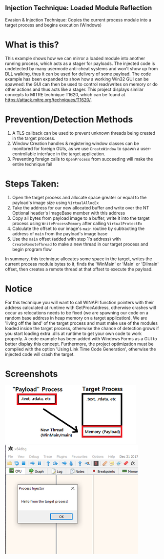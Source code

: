 ## Injection Technique: Loaded Module Reflection  
Evasion & Injection Technique: Copies the current process module into a target process and begins execution (Windows)  

# What is this?  
This example shows how we can mirror a loaded module into another running process, which acts as a stager for payloads. The injected code is undetected by many usermode anti-cheat systems and won't show up from DLL walking, thus it can be used for delivery of some payload. The code example has been expanded to show how a working Win32 GUI can be spawned: the GUI can then be used to control read/writes on memory or do other actions and thus acts like a stager. This project displays similar concepts to MITRE technique T1620, which can be found at https://attack.mitre.org/techniques/T1620/.

# Prevention/Detection Methods 
1. A TLS callback can be used to prevent unknown threads being created in the target process.
2. Window Creation handles & registering window classes can be monitored for foreign GUIs, as we use `CreateWindow` to spawn a user-controllable interface in the target application.
3. Preventing foreign calls to `OpenProcess` from succeeding will make the entire technique fail

# Steps Taken:  
1. Open the target process and allocate space greater or equal to the payload's image size using `VirtualAllocEx`  
2. Take the address for our new allocated buffer and write over the NT Optional header's ImageBase member with this address  
3. Copy all bytes from payload image to a buffer, write it into the target process using `WriteProcessMemory` after calling `VirtualProtectEx`  
4. Calculate the offset to our image's `main` routine by subtracting the address of `main` from the payload's image base  
5. Use the `main` offset (added with step 1's address) with `CreateRemoteThread` to make a new thread in our target process and begin program flow  

In summary, this technique allocates some space in the target, writes the current process module bytes to it, finds the 'WinMain' or 'Main' or 'Dllmain' offset, then creates a remote thread at that offset to execute the payload.  

# Notice  
For this technique you will want to call WINAPI function pointers with their address calculated at runtime with GetProcAddress, otherwise crashes will occur as relocations needs to be fixed (we are spawning our code on a random base address in heap memory on a target application). We are 'living off the land' of the target process and must make use of the modules loaded inside the target process, otherwise the chance of detection grows if you start loading extra .dlls at runtime to get your own code to work properly. A code example has been added with Windows Forms as a GUI to better display this concept. Furthermore, the project optimization must be compiled with the option 'Using Link Time Code Generation', otherwise the injected code will crash the target.

# Screenshots  
![Screenshot](example.png)  
![Screenshot](example2.png)  
